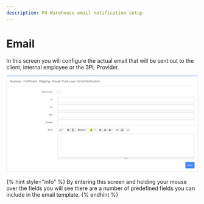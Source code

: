 ```yaml
---
description: P4 Warehouse email notification setup
---
```


# Email

In this screen you will configure the actual email that will be sent out to the client, internal employee or the 3PL Provider.

![P4 Warehouse email notification setup Master Truck Load](../../../../../.gitbook/assets/P4_Warehouse_Master_Truck_Load_email.jpg)

{% hint style="info" %}
By entering this screen and holding your mouse over the fields you will see there are a number of predefined fields you can include in the email template.
{% endhint %}
